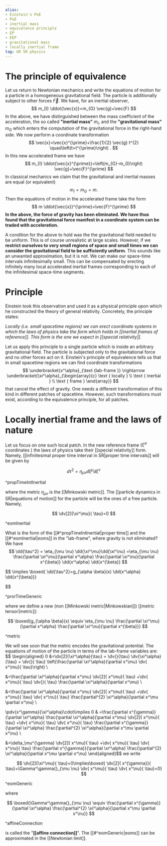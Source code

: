 ```yaml
---
alias:
- Einstein's PoE
- PoE
- inertial mass
- equivalence principle
- EP
- EEP
- gravitational mass
- locally inertial frame
tag: GR SR physics
---
```

# The principle of equivalence
Let us return to Newtonian mechanics and write the equations of motion for a particle in a homogeneous gravitational field. The particle is additionally subject to other forces $\vec{F}$. We have, for an inertial observer,
$$
m_{I} \ddot{\vec{x}}=m_{G} \vec{g}+\vec{F}
$$
In the above, we have distinguished between the mass coefficient of the acceleration, the so called **"inertial mass"** $m_{I}$, and the **"gravitational mass"** $m_{G}$ which enters the computation of the gravitational force in the right-hand side. We now perform a coordinate transformation
$$
\vec{x}=\vec{x}^{\prime}+\frac{1}{2} \vec{g} t^{2} \quad\left(t=t^{\prime}\right) .
$$
In this new accelerated frame we have
$$
m_{I} \ddot{\vec{x}^{\prime}}=\left(m_{G}-m_{I}\right) \vec{g}+\vec{F}^{\prime}
$$
In classical mechanics we claim that the gravitational and inertial masses are equal (or equivalent)
$$
m_{I}=m_{G}=m .
$$
Then the equations of motion in the accelerated frame take the form
$$
m \ddot{\vec{x}}^{\prime}=\vec{F}^{\prime}
$$
**In the above, the force of gravity has been eliminated. We have thus found that the gravitational force manifest in a coordinate system can be traded with acceleration.**

A condition for the above to hold was the the gravitational field needed to be uniform. This is of course unrealistic at large scales. However, if we **restrict ourselves to very small regions of space and small times we can consider the gravitational field to be sufficiently uniform**. This sounds like an unwanted approximation, but it is not. We can make our space-time intervals infinitesimally small. This can be compensated by erecting infinitely many local accelerated inertial frames corresponding to each of the infinitesimal space-time segments.

# Principle

Einstein took this observation and used it as a physical principle upon which he constructed the theory of general relativity. Concretely, the principle states:

*Locally (i.e. small spacetime regions) we can erect coordinate systems in which the laws of physics take the form which holds in [[inertial frames of reference]]. This form is the one we expect in [[special relativity]].*

Let us apply this principle to a single particle which is inside an arbitrary gravitational field. The particle is subjected only to the gravitational force and no other forces act on it. Einstein's principle of equivalence tells us that in small spacetime regions we can find coordinate transformations 
$$
\underbracket{x^\alpha}_{\text {lab-frame }} \rightarrow \underbracket{\xi^\alpha}_{\begin{array}{c}
\text { locally } \\
\text { inertial } \\
\text { frame }
\end{array}}
$$
that cancel the effect of gravity. One needs a different transformation of this kind in different patches of spacetime. However, such transformations must exist, according to the equivalence principle, for all patches.

# Locally inertial frame and the laws of nature

Let us focus on one such local patch. In the new reference frame $\left(\xi^\alpha\right.$ coordinates $)$ the laws of physics take their [[special relativity]] form. Namely, [[infinitesimal proper time interval in SR|proper time intervals]] will be given by

$$
 \dd{\tau^2}=\eta_{\mu \nu}  \dd{\xi^\mu}\dd{\xi^\nu}
$$

^propTimeIntInertial

where the metric $\eta_{\mu \nu}$  is the [[Minkowski metric]]. The [[particle dynamics in SR|equations of motion]] for the particle will be the ones of a free particle. Namely,

$$
\dv[2]{\xi^\mu}{ \tau}=0
$$

^eomInertial

What is the form of the [[#^propTimeIntInertial|proper time]] and the [[#^eomInertial|eoms]] in the "lab-frame", where gravity is not eliminated? We have
$$
 \dd{\tau^2}
 = \eta_{\mu \nu}  \dd{\xi^\mu}\dd{\xi^\nu}
 =\eta_{\mu \nu} \frac{\partial \xi^\mu}{\partial x^\alpha} \frac{\partial \xi^\nu}{\partial x^{\beta}}  \dd{x^\alpha}  \dd{x^{\beta}}
$$

$$
\implies \boxed{ \dd{\tau^2}=g_{\alpha \beta}(x)  \dd{x^\alpha}  \dd{x^{\beta}}}

$$

^prorTimeGeneric


where we define a new (non [[Minkowski metric|Minkowskian]]) [[metric tensor|metric]]:

$$
\boxed{g_{\alpha \beta}(x) \equiv \eta_{\mu \nu} \frac{\partial \xi^\mu}{\partial x^\alpha} \frac{\partial \xi^\nu}{\partial x^{\beta}}}
$$

^metric

We will see soon that the metric encodes the gravitational potential. The equations of motion of the particle in terms of the lab-frame variables are:
$$
\begin{aligned}
0 &=\dv[2]{\xi^\alpha}{\tau}
= \dv{}{\tau} \dv{\xi^\alpha}{\tau}
= \dv{}{ \tau} \left(\frac{\partial \xi^\alpha}{\partial x^\mu} \dv{ x^\mu}{ \tau}\right) \\

&=\frac{\partial \xi^\alpha}{\partial x^\mu} \dv[2]{ x^\mu}{ \tau}
+\dv{ x^\mu}{ \tau} \dv{}{ \tau} \frac{\partial \xi^\alpha}{\partial x^\mu} \\

&=\frac{\partial \xi^\alpha}{\partial x^\mu} \dv[2]{ x^\mu}{ \tau}
+\dv{ x^\mu}{ \tau} \dv{ x^\nu}{ \tau} \frac{\partial^{2} \xi^\alpha}{\partial x^\mu \partial x^\nu} \\

\pdv{x^\gamma}{\xi^\alpha}\cdot\implies 0 &
=\frac{\partial x^{\gamma}}{\partial \xi^\alpha} \frac{\partial \xi^\alpha}{\partial x^\mu} \dv[2]{ x^\mu}{ \tau}
+\dv{ x^\mu}{ \tau} \dv{ x^\nu}{ \tau} \frac{\partial x^{\gamma}}{\partial \xi^\alpha} \frac{\partial^{2} \xi^\alpha}{\partial x^\mu \partial x^\nu} \\

 &=\delta_\mu^{\gamma} \dv[2]{ x^\mu}{ \tau}
 +\dv{ x^\mu}{ \tau} \dv{ x^\nu}{ \tau} \frac{\partial x^{\gamma}}{\partial \xi^\alpha} \frac{\partial^{2} \xi^\alpha}{\partial x^\mu \partial x^\nu}
\end{aligned}$$
we write

$$
\dv[2]{\xi^\mu}{ \tau}=0\implies\boxed{ \dv[2]{ x^{\gamma}}{ \tau}+\Gamma^\gamma{}_{\mu \nu} \dv{ x^\mu}{ \tau} \dv{ x^\nu}{ \tau}=0}
$$

^eomGeneric

where

$$
\boxed{\Gamma^\gamma{}_{\mu \nu} \equiv 
\frac{\partial x^{\gamma}}{\partial \xi^\alpha} \frac{\partial^{2} \xi^\alpha}{\partial x^\mu \partial x^\nu}}
$$

^affineConnection

is called the "**[[affine connection]]**".  The [[#^eomGeneric|eoms]] can be approximated in the [[Newtonian limit]].